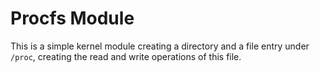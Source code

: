 # Procfs Module
This is a simple kernel module creating a directory and a file entry under `/proc`, creating the read and write operations of this file.